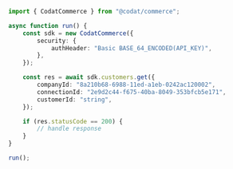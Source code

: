<!-- Start SDK Example Usage [usage] -->
```typescript
import { CodatCommerce } from "@codat/commerce";

async function run() {
    const sdk = new CodatCommerce({
        security: {
            authHeader: "Basic BASE_64_ENCODED(API_KEY)",
        },
    });

    const res = await sdk.customers.get({
        companyId: "8a210b68-6988-11ed-a1eb-0242ac120002",
        connectionId: "2e9d2c44-f675-40ba-8049-353bfcb5e171",
        customerId: "string",
    });

    if (res.statusCode == 200) {
        // handle response
    }
}

run();

```
<!-- End SDK Example Usage [usage] -->
